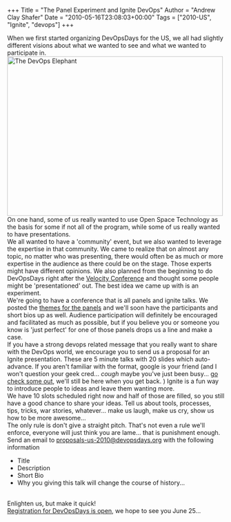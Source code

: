 +++
Title = "The Panel Experiment and Ignite DevOps"
Author = "Andrew Clay Shafer"
Date = "2010-05-16T23:08:03+00:00"
Tags = ["2010-US", "Ignite", "devops"]
+++

When we first started organizing DevOpsDays for the US, we all had slightly different visions about what we wanted to see and what we wanted to participate in.
<br>
<a href="/blog/wp-content/uploads/2010/05/itsdevops.png"><img title="itsdevops" class="size-full wp-image-239" src="/blog/wp-content/uploads/2010/05/itsdevops.png" height="369" alt="The DevOps Elephant" width="500" /></a>
<br>
On one hand, some of us really wanted to use Open Space Technology as the basis for some if not all of the program, while some of us really wanted to have presentations.
<br>
We all wanted to have a 'community' event, but we also wanted to leverage the expertise in that community. We came to realize that on almost any topic, no matter who was presenting, there would often be as much or more expertise in the audience as there could be on the stage. Those experts might have different opinions. We also planned from the beginning to do DevOpsDays right after the <a href="http://en.oreilly.com/velocity2010">Velocity Conference</a> and thought some people might be 'presentationed' out. The best idea we came up with is an experiment.
<br>
We're going to have a conference that is all panels and ignite talks. We posted the <a href="/events/2010-us/program/">themes for the panels</a> and we'll soon have the participants and short bios up as well. Audience participation will definitely be encouraged and facilitated as much as possible, but if you believe you or someone you know is 'just perfect' for one of those panels drops us a line and make a case.
<br>
If you have a strong devops related message that you really want to share with the DevOps world, we encourage you to send us a proposal for an Ignite presentation. These are 5 minute talks with 20 slides which auto-advance. If you aren't familiar with the format, google is your friend (and I won't question your geek cred... *cough* maybe you've just been busy... <a href="http://igniteshow.com/">go check some out</a>, we'll still be here when you get back. ) Ignite is a fun way to introduce people to ideas and leave them wanting more.
<br>
We have 10 slots scheduled right now and half of those are filled, so you still have a good chance to share your ideas. Tell us about tools, processes, tips, tricks, war stories, whatever... make us laugh, make us cry, show us how to be more awesome...
<br>
The only rule is don't give a straight pitch.  That's not even a rule we'll enforce, everyone will just think you are lame... that is punishment enough.
<br>
Send an email to <a href="mailto:proposals-us-2010@devopsdays.org?subject=Ignite DevOps">proposals-us-2010@devopsdays.org</a> with the following information
<ul>
	<li>Title</li>
	<li>Description</li>
	<li>Short Bio</li>
	<li>Why you giving this talk will change the course of history...</li>
</ul>
<br>
Enlighten us, but make it quick!
<br>
<a href="/events/2010-us/registration/">Registration for DevOpsDays is open</a>, we hope to see you June 25...
